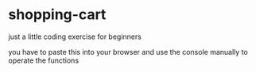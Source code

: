 # shopping-cart
just a little coding exercise for beginners

you have to paste this into your browser and use the console manually to operate the functions
